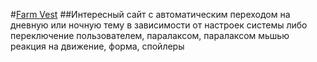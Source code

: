 #[Farm Vest](https://serdzhius.github.io/farm-vest/)
##Интересный сайт с автоматическим переходом на дневную или ночную тему в зависимости от настроек системы либо переключение пользователем, паралаксом, паралаксом мьшью реакция на движение, форма, спойлеры 
